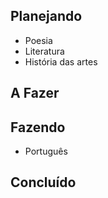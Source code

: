 ## Planejando
- Poesia  
- Literatura  
- História das artes  

## A Fazer

## Fazendo
- Português  

## Concluído